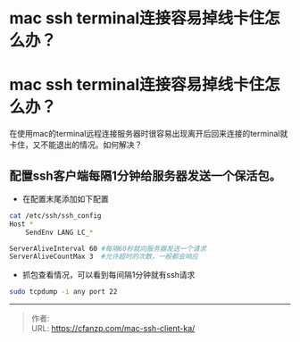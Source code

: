 # mac ssh terminal连接容易掉线卡住怎么办？


<!--more-->
# mac ssh terminal连接容易掉线卡住怎么办？
在使用mac的terminal远程连接服务器时很容易出现离开后回来连接的terminal就卡住，又不能退出的情况。如何解决？
## 配置ssh客户端每隔1分钟给服务器发送一个保活包。
- 在配置末尾添加如下配置
```bash
cat /etc/ssh/ssh_config
Host *
    SendEnv LANG LC_*

ServerAliveInterval 60 #每隔60秒就向服务器发送一个请求
ServerAliveCountMax 3  #允许超时的次数，一般都会响应
```

- 抓包查看情况，可以看到每间隔1分钟就有ssh请求
```bash
sudo tcpdump -i any port 22
```


---

> 作者:   
> URL: https://cfanzp.com/mac-ssh-client-ka/  

